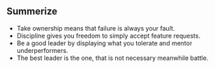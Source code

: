 ## Summerize
* Take ownership means that failure is always your fault.
* Discipline gives you freedom to simply accept feature requests.
* Be a good leader by displaying what you tolerate and mentor underperformers.
* The best leader is the one, that is not necessary meanwhile battle.